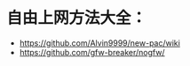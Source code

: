 # 自由上网方法大全：

- https://github.com/Alvin9999/new-pac/wiki
- https://github.com/gfw-breaker/nogfw/
     
